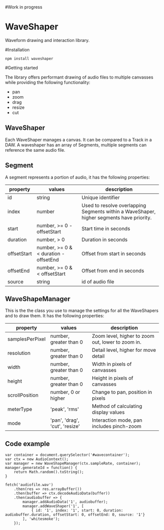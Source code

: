 #Work in progress

# WaveShaper
Waveform drawing and interaction library.

#Installation
``` 
npm install waveshaper
```

#Getting started

The library offers performant drawing of audio files to multiple canvasses while providing the following functionality:

- pan
- zoom
- drag
- resize
- cut

## WaveShaper
Each WaveShaper manages a canvas. It can be compared to a Track in a DAW. A waveshaper has an array of Segments, multiple segments can reference the same audio file.


## Segment
A segment represents a portion of audio, it has the following properties:

| property | values | description
| -------- | ---- | -----------
| id       | string | Unique identifier
| index    | number | Used to resolve overlapping Segments within a WaveShaper, higher segments have priority.
| start    | number, >= 0 - offsetStart | Start time in seconds
| duration | number, > 0 | Duration in seconds
| offsetStart | number, >= 0 & < duration - offsetEnd | Offset from start in seconds
| offsetEnd | number, >= 0 & < offsetStart | Offset from end in seconds
| source | string | id of audio file

## WaveShapeManager
This is the the class you use to manage the settings for all the WaveShapers and to draw them. It has the following properties:

| property | values | description
| -------- | ---- | -----------
| samplesPerPixel | number, greater than 0 | Zoom level, higher to zoom out, lower to zoom in.
| resolution    | number, greater than 0 | Detail level, higher for move detail
| width    | number, greater than 0 | Width in pixels of canvasses
| height | number, greater than 0 | Height in pixels of canvasses
| scrollPosition | number, 0 or higher | Change to pan, position in pixels
| meterType | 'peak', 'rms' | Method of calculating display values
| mode | 'pan', 'drag', 'cut', 'resize' | Interaction mode, pan includes pinch-zoom

## Code example
```
var container = document.querySelector('#wavecontainer');
var ctx = new AudioContext();
var manager = new WaveShapeManager(ctx.sampleRate, container);
manager.generateId = function() {
    return Math.random().toString();
}

fetch('audiofile.wav')
    .then(res => res.arrayBuffer())
    .then(buffer => ctx.decodeAudioData(buffer))
    .then(audiobuffer => {
        manager.addAudioData('1', audiobuffer);
        manager.addWaveShaper('1', [
            { id: '1', index: '1', start: 0, duration: audiobuffer.duration, offsetStart: 0, offsetEnd: 0, source: '1'}
        ], 'whitesmoke');
    });
```

